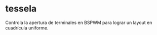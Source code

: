 # tessela
Controla la apertura de terminales en BSPWM para lograr un layout en cuadrícula uniforme.

